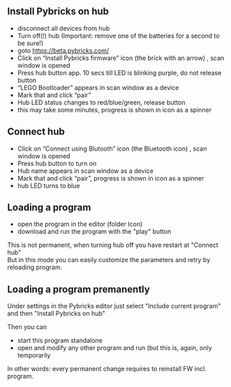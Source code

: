 ## Install Pybricks on hub 

* disconnect all devices from hub
* Turn off(!) hub (Important: remove one of the batteries for a second to be sure!)
* goto https://beta.pybricks.com/
* Click on “Install Pybricks firmware” icon (the brick with an arrow) , scan window is opened
* Press hub button app. 10 secs till LED is blinking purple, do not release button
* “LEGO Bootloader” appears in scan window as a device
* Mark that and click “pair”
* Hub LED status changes to red/blue/green, release button
* this may take some minutes, progress is shown in icon as a spinner

## Connect hub

* Click on “Connect using Blutooth” icon (the Bluetooth icon) , scan window is opened
* Press hub button to turn on
* Hub name appears in scan window as a device
* Mark that and click “pair”, progress is shown in icon as a spinner
* hub LED turns to blue

## Loading a program

* open the program in the editor (folder Icon)
* download and run the program with the "play" button

This is not permanent, when turning hub off you have restart at "Connect hub"\
But in this mode you can easily customize the parameters and retry by reloading program. 

## Loading a program premanently

Under settings in the Pybricks editor just select "Include current program" and then "Install Pybricks on hub"

Then you can 
* start this program standalone
* open and modify any other program and run (but this is, again, only temporarily

In other words: every permanent change requires to reinstall FW incl. program.
